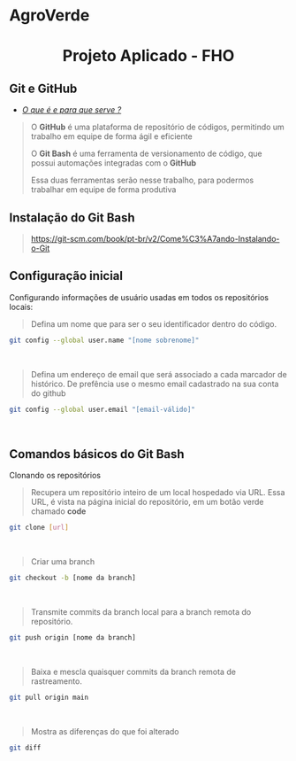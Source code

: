 # AgroVerde

<div name="readme-top">
  <h1 align=center>Projeto Aplicado - FHO</h1>
</div>

## Git e GitHub

 - *[O que é e para que serve ?](#o-que-e-e-pra-que-serve)*

> O **GitHub** é uma plataforma de repositório de códigos, permitindo um trabalho em equipe de forma ágil e eficiente
> 
> O **Git Bash** é uma ferramenta de versionamento de código, que possui automações integradas com o **GitHub**
> 
> Essa duas ferramentas serão nesse trabalho, para podermos trabalhar em equipe de forma produtiva
>
## Instalação do Git Bash

> https://git-scm.com/book/pt-br/v2/Come%C3%A7ando-Instalando-o-Git
>

## Configuração inicial

Configurando informações de usuário usadas em todos os repositórios locais:

>Defina um nome que para ser o seu identificador dentro do código.
~~~sh
git config --global user.name "[nome sobrenome]"
~~~

<br>

>Defina um endereço de email que será associado a cada marcador de histórico.
>De prefência use o mesmo email cadastrado na sua conta do github
~~~sh
git config --global user.email "[email-válido]"
~~~

<br>
 
## Comandos básicos do Git Bash

Clonando os repositórios

>Recupera um repositório inteiro de um local hospedado via URL.
>Essa URL, é vista na página inicial do repositório, em um botão verde chamado **code**
~~~sh
git clone [url]
~~~

<br>

>Criar uma branch
~~~sh
git checkout -b [nome da branch]
~~~

<br>

>Transmite commits da branch local para a branch remota do repositório.
~~~sh
git push origin [nome da branch]
~~~

<br>

>Baixa e mescla quaisquer commits da branch remota de rastreamento.
~~~sh
git pull origin main 
~~~
<br>

>Mostra as diferenças do que foi alterado 
~~~sh
git diff
~~~
